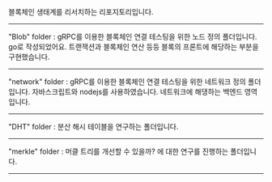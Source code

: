 블록체인 생태계를 리서치하는 리포지토리입니다.
<hr>
"Blob" folder : gRPC를 이용한 블록체인 연결 테스팅을 위한  노드 정의 폴더입니다. go로 작성되었어요. 트랜잭션과 블록체인 연산 등등 블록의 프론트에 해당하는 부분을 구현했습니다.
<br>
<hr>
"network" folder :  gRPC를 이용한 블록체인 연결 테스팅을 위한 네트워크 정의 폴더입니다. 자바스크립트와 nodejs를 사용하였습니다. 네트워크에 해댕하는 백엔드 영역입니다.
<br>
<hr>

"DHT" folder : 분산 해시 테이블을 연구하는 폴더입니다.
<br>
<hr>
"merkle" folder : 머클 트리를 개선할 수 있을까? 에 대한 연구를 진행하는 폴더입니다.
<br>
<hr>
